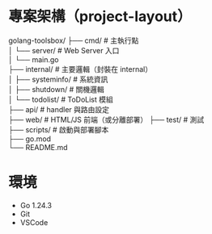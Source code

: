 # 專案架構（project-layout）  
   golang-toolsbox/
├── cmd/                  # 主執行點  
│   └── server/           # Web Server 入口  
│       └── main.go  
├── internal/             # 主要邏輯（封裝在 internal）  
│   ├── systeminfo/       # 系統資訊  
│   ├── shutdown/         # 關機邏輯  
│   └── todolist/         # ToDoList 模組  
├── api/                  # handler 與路由設定  
├── web/                  # HTML/JS 前端（或分離部署） 
├── test/                 # 測試  
├── scripts/              # 啟動與部署腳本  
├── go.mod  
└── README.md  

# 環境
- Go 1.24.3
- Git
- VSCode